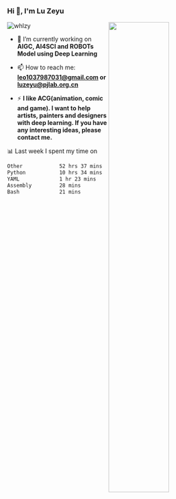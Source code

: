 ### Hi 👋, I'm Lu Zeyu

<img src="https://komarev.com/ghpvc/?username=whlzy&label=Profile%20views&color=0e75b6&style=flat" alt="whlzy" />
<img align="right" width="53%" src="https://github-readme-stats.vercel.app/api?username=whlzy&show_icons=true">

- 🔭 I’m currently working on **AIGC, AI4SCI and ROBOTs Model using Deep Learning**

- 📫 How to reach me: **leo1037987031@gmail.com or luzeyu@pjlab.org.cn**

- ⚡ **I like ACG(animation, comic and game). I want to help artists, painters and designers with deep learning. If you have any interesting ideas, please contact me.**

📊 Last week I spent my time on

<!--START_SECTION:waka-->

```txt
Other            52 hrs 37 mins  ████████████████████░░░░░   79.73 %
Python           10 hrs 34 mins  ████░░░░░░░░░░░░░░░░░░░░░   16.01 %
YAML             1 hr 23 mins    ▓░░░░░░░░░░░░░░░░░░░░░░░░   02.10 %
Assembly         28 mins         ▒░░░░░░░░░░░░░░░░░░░░░░░░   00.73 %
Bash             21 mins         ░░░░░░░░░░░░░░░░░░░░░░░░░   00.55 %
```

<!--END_SECTION:waka-->


